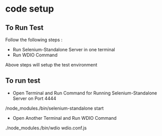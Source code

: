 # code setup 

## To Run Test

Follow the following steps : 

* Run Selenium-Standalone Server in one terminal
* Run WDIO Command

Above steps will setup the test environment 

## To run test

*  Open Terminal  and Run Command for Running Selenium-Standalone Server on Port 4444

/node_modules./bin/selenium-standalone start

* Open Another Terminal and Run WDIO Command

 ./node_modules./bin/wdio wdio.conf.js



